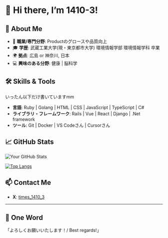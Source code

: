 # 👋 Hi there, I’m 1410-3!

## 🚀 About Me
- 🌟 **職業/専門分野**: Productのグロースや品質向上
- 🎓 **学歴**: 武蔵工業大学(現・東京都市大学) 環境情報学部 環境情報学科 卒業
- 🌍 **拠点**: 広島 or 神奈川, 日本
- 💻 **興味のある分野**: 健康 | 脳科学

## 🛠️ Skills & Tools
いったん以下だけ書いていますmm
- **言語**: Ruby | Golang | HTML | CSS | JavaScript | TypeScript | C#
- **ライブラリ・フレームワーク**: Rails | Vue | React | Django | .Net framework 
- **ツール**: Git | Docker | VS Codeさん | Cursorさん

## 📈 GitHub Stats
![Your GitHub Stats](https://github-readme-stats.vercel.app/api?username=1410-3&show_icons=true&theme=radical)

[![Top Langs](https://github-readme-stats.vercel.app/api/top-langs/?username=1410-3&layout=compact&theme=radical)](https://github.com/anuraghazra/github-readme-stats)

## 📫 Contact Me
- **X**: [times_1410_3](https://x.com/times_1410_3)

---

## 💬 One Word
「よろしくお願いいたします！/ Best regards!」
